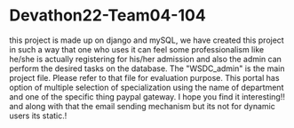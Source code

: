 # Devathon22-Team04-104

this project is made up on django and mySQL, we have created this project in such a way that one who uses it can feel some professionalism like he/she is actually registering for his/her admission and also the admin can perform the desired tasks on the database.
The "WSDC_admin" is the main project file. Please refer to that file for evaluation purpose.
This portal has option of multiple selection of specialization using the name of department and one of the specific thing paypal gateway. I hope you find it interesting!!
and along with that the email sending mechanism but its not for dynamic users its static.!
